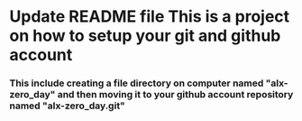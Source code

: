 # Update README file This is a project on how to setup your git and github account
### This include creating a file directory on computer named "alx-zero_day" and then moving it to your github account repository named "alx-zero_day.git"
